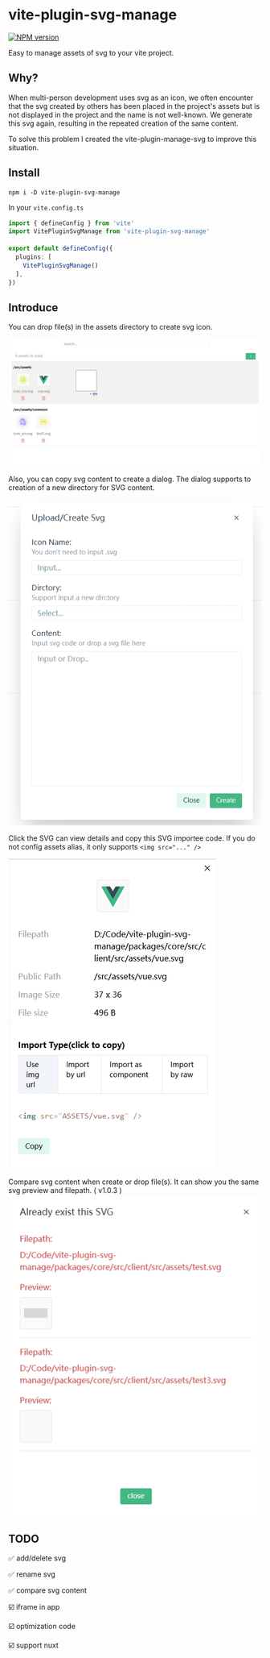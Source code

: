 # vite-plugin-svg-manage

[![NPM version](https://img.shields.io/npm/v/vite-plugin-svg-manage?color=a1b858&label=)](https://www.npmjs.com/package/vite-plugin-svg-manage)

Easy to manage assets of svg to your vite project.

## Why?
When multi-person development uses svg as an icon, we often encounter that the svg created by others has been placed in the project's assets but is not displayed in the project and the name is not well-known. We generate this svg again, resulting in the repeated creation of the same content.

To solve this problem I created the vite-plugin-manage-svg to improve this situation.

## Install

```
npm i -D vite-plugin-svg-manage
```

In your `vite.config.ts`

```ts
import { defineConfig } from 'vite'
import VitePluginSvgManage from 'vite-plugin-svg-manage'

export default defineConfig({
  plugins: [
    VitePluginSvgManage()
  ],
})
```

## Introduce

You can drop file(s) in the assets directory to create svg icon.

![](/docs/img/overview.png)

Also, you can copy svg content to create a dialog. The dialog supports to creation of a new directory for SVG content.

![](/docs/img/create.png)

Click the SVG can view details and copy this SVG importee code. If you do not config assets alias, it only supports `<img src="..." />`

![](/docs/img/detail.png)

Compare svg content when create or drop file(s). It can show you the same svg preview and filepath. ( v1.0.3 )
![](/docs/img/compare-svg.png)


## TODO

✅️ add/delete svg

✅️ rename svg

✅️ compare svg content

☑️ iframe in app

☑️ optimization code

☑️ support nuxt